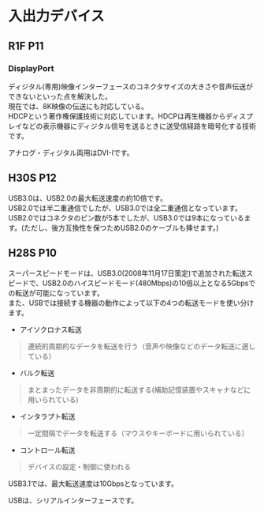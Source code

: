 # 入出力デバイス
## R1F P11
### DisplayPort
ディジタル(専用)映像インターフェースのコネクタサイズの大きさや音声伝送ができないといった点を解決した。  
現在では、8K映像の伝送にも対応している。  
HDCPという著作権保護技術に対応しています。HDCPは再生機器からディスプレイなどの表示機器にディジタル信号を送るときに送受信経路を暗号化する技術です。  
  
アナログ・ディジタル両用はDVI-Iです。

## H30S P12
USB3.0は、USB2.0の最大転送速度の約10倍です。  
USB2.0では半二重通信でしたが、USB3.0では全二重通信となっています。  
USB2.0ではコネクタのピン数が5本でしたが、USB3.0では9本になっているます。(ただし、後方互換性を保つためUSB2.0のケーブルも挿せます。)

## H28S P10
スーパースピードモードは、USB3.0(2008年11月17日策定)で追加された転送スピードで、USB2.0のハイスピードモード(480Mbps)の10倍以上となる5Gbpsでの転送が可能になっています。  
また、USBでは接続する機器の動作によって以下の4つの転送モードを使い分けます。  
- アイソクロナス転送
> 連続的周期的なデータを転送を行う（音声や映像などのデータ転送に適している）
- バルク転送
> まとまったデータを非周期的に転送する(補助記憶装置やスキャナなどに用いられている)
- インタラプト転送
> 一定間隔でデータを転送する（マウスやキーボードに用いられている）
- コントロール転送
> デバイスの設定・制御に使われる

USB3.1では、最大転送速度は10Gbpsとなっています。  
  
USBは、シリアルインターフェースです。
